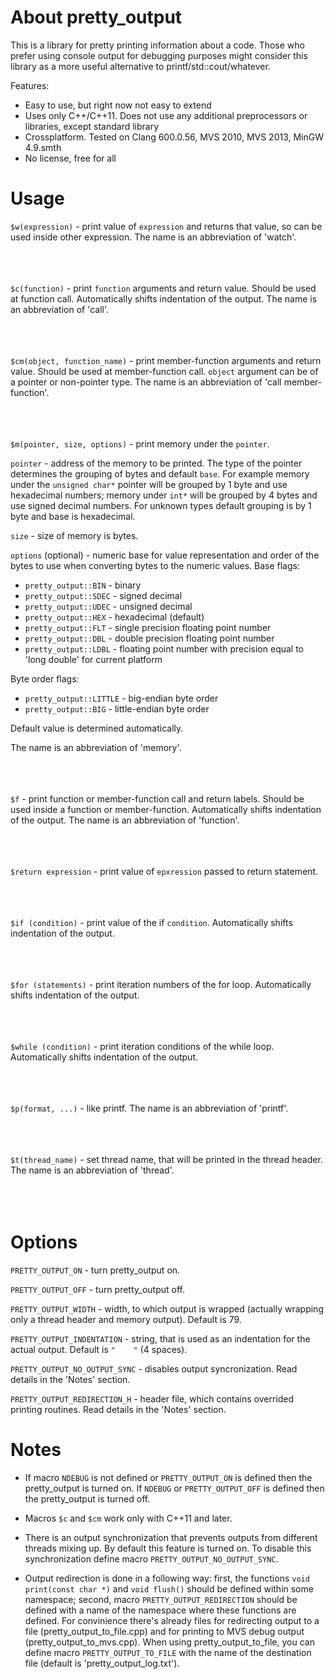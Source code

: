 About pretty_output
===================

This is a library for pretty printing information about a code. Those who prefer using console output for debugging purposes might consider this library as a more useful alternative to printf/std::cout/whatever.


Features:

* Easy to use, but right now not easy to extend
* Uses only C++/C++11. Does not use any additional preprocessors or libraries, except standard library
* Crossplatform. Tested on Clang 600.0.56, MVS 2010, MVS 2013, MinGW 4.9.smth
* No license, free for all



Usage
=====

`$w(expression)` - print value of `expression` and returns that value, so can be used inside other expression.
The name is an abbreviation of 'watch'.
<br></br>
<br></br>

`$c(function)` - print `function` arguments and return value. Should be used at function call. Automatically shifts indentation of the output.
The name is an abbreviation of 'call'.
<br></br>
<br></br>

`$cm(object, function_name)` - print member-function arguments and return value. Should be used at member-function call. `object` argument can be of a pointer or non-pointer type.
The name is an abbreviation of 'call member-function'.
<br></br>
<br></br>

`$m(pointer, size, options)` - print memory under the `pointer`.

`pointer` - address of the memory to be printed. The type of the pointer determines the grouping of bytes and default `base`. For example memory under the `unsigned char*` pointer will be grouped by 1 byte and use hexadecimal numbers; memory under `int*` will be grouped by 4 bytes and use signed decimal numbers. For unknown types default grouping is by 1 byte and base is hexadecimal.

`size` - size of memory is bytes.

`options` (optional) - numeric base for value representation and order of the bytes to use when converting bytes to the numeric values.
Base flags:
* `pretty_output::BIN` - binary
* `pretty_output::SDEC` - signed decimal
* `pretty_output::UDEC` - unsigned decimal
* `pretty_output::HEX` - hexadecimal (default)
* `pretty_output::FLT` - single precision floating point number
* `pretty_output::DBL` - double precision floating point number
* `pretty_output::LDBL` - floating point number with precision equal to 'long double' for current platform

Byte order flags:
* `pretty_output::LITTLE` - big-endian byte order
* `pretty_output::BIG` - little-endian byte order

Default value is determined automatically.

The name is an abbreviation of 'memory'.
<br></br>
<br></br>

`$f` - print function or member-function call and return labels. Should be used inside a function or member-function. Automatically shifts indentation of the output.
The name is an abbreviation of 'function'.
<br></br>
<br></br>

`$return expression` - print value of `epxression` passed to return statement.
<br></br>
<br></br>

`$if (condition)` - print value of the if `condition`. Automatically shifts indentation of the output.
<br></br>
<br></br>

`$for (statements)` - print iteration numbers of the for loop. Automatically shifts indentation of the output.
<br></br>
<br></br>

`$while (condition)` - print iteration conditions of the while loop. Automatically shifts indentation of the output.
<br></br>
<br></br>

`$p(format, ...)` - like printf. The name is an abbreviation of 'printf'.
<br></br>
<br></br>

`$t(thread_name)` - set thread name, that will be printed in the thread header. The name is an abbreviation of 'thread'.
<br></br>
<br></br>

Options
=======

`PRETTY_OUTPUT_ON` - turn pretty_output on.

`PRETTY_OUTPUT_OFF` - turn pretty_output off.

`PRETTY_OUTPUT_WIDTH` - width, to which output is wrapped (actually wrapping only a thread header and memory output). Default is 79.

`PRETTY_OUTPUT_INDENTATION` - string, that is used as an indentation for the actual output. Default is `"    "` (4 spaces).

`PRETTY_OUTPUT_NO_OUTPUT_SYNC` - disables output syncronization. Read details in the 'Notes' section.

`PRETTY_OUTPUT_REDIRECTION_H` - header file, which contains overrided printing routines. Read details in the 'Notes' section.



Notes
=====

* If macro `NDEBUG` is not defined or `PRETTY_OUTPUT_ON` is defined then the pretty_output is turned on. If `NDEBUG` or `PRETTY_OUTPUT_OFF` is defined then the pretty_output is turned off.

* Macros `$c` and `$cm` work only with C++11 and later.

* There is an output synchronization that prevents outputs from different threads mixing up. By default this feature is turned on. To disable this synchronization define macro `PRETTY_OUTPUT_NO_OUTPUT_SYNC`.

* Output redirection is done in a following way: first, the functions `void print(const char *)` and `void flush()` should be defined within some namespace; second, macro `PRETTY_OUTPUT_REDIRECTION` should be defined with a name of the namespace where these functions are defined. For convinience there's already files for redirecting output to a file (pretty_output_to_file.cpp) and for printing to MVS debug output (pretty_output_to_mvs.cpp). When using pretty_output_to_file, you can define macro `PRETTY_OUTPUT_TO_FILE` with the name of the destination file (default is 'pretty_output_log.txt').

